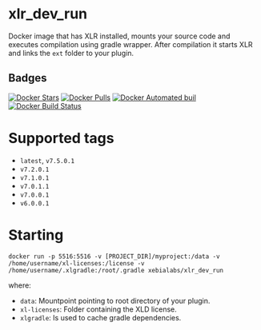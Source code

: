 # xlr_dev_run #

Docker image that has XLR installed, mounts your source code and executes compilation using gradle wrapper. 
After compilation it starts XLR and links the `ext` folder to your plugin.

## Badges ##
[![Docker Stars](https://img.shields.io/docker/stars/xebialabs/xlr_dev_run.svg)]()
[![Docker Pulls](https://img.shields.io/docker/pulls/xebialabs/xlr_dev_run.svg)]()
[![Docker Automated buil](https://img.shields.io/docker/automated/xebialabs/xlr_dev_run.svg)]()
[![Docker Build Status](https://img.shields.io/docker/build/xebialabs/xlr_dev_run.svg)]()

# Supported tags #

+ `latest`, `v7.5.0.1`
+ `v7.2.0.1`
+ `v7.1.0.1`
+ `v7.0.1.1`
+ `v7.0.0.1`
+ `v6.0.0.1`

# Starting #

```
docker run -p 5516:5516 -v [PROJECT_DIR]/myproject:/data -v /home/username/xl-licenses:/license -v /home/username/.xlgradle:/root/.gradle xebialabs/xlr_dev_run
```

where:

* `data`: Mountpoint pointing to root directory of your plugin.
* `xl-licenses`: Folder containing the XLD license.
* `xlgradle`: Is used to cache gradle dependencies.
